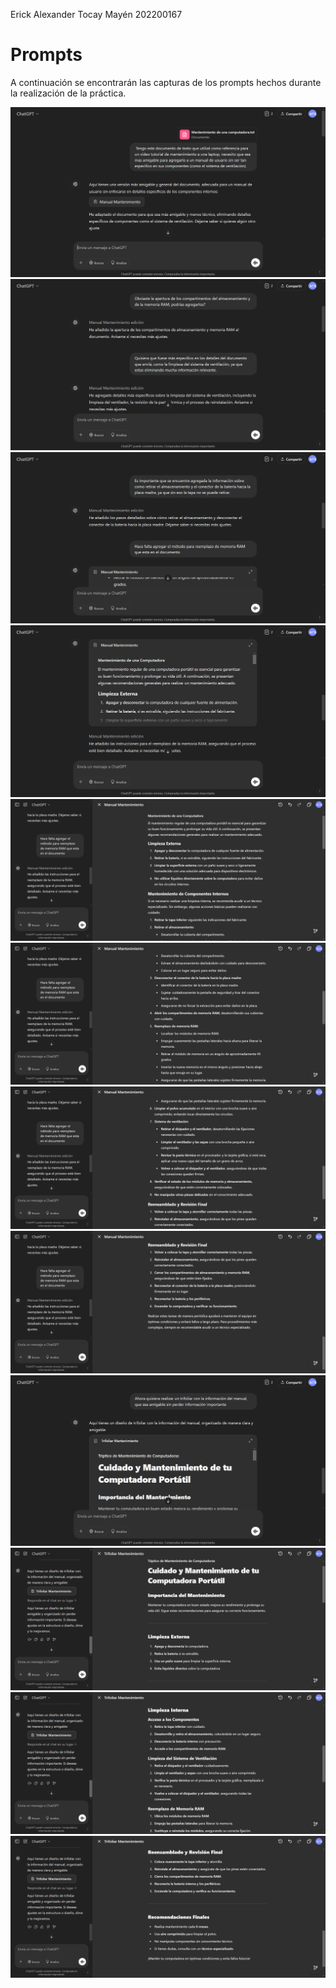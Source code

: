 Erick Alexander Tocay Mayén
202200167

# Prompts 
A continuación se encontrarán las capturas de los prompts hechos durante la realización de la práctica. 

![](1.png)
![](2.png)
![](3.png)
![](4.png)
![](5.png)
![](6.png)
![](7.png)
![](8.png)
![](9.png)
![](10.png)
![](11.png)
![](12.png)